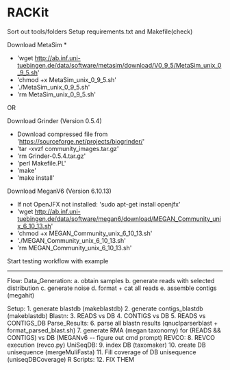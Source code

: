 # RACKit

Sort out tools/folders
Setup requirements.txt and Makefile(check)

Download MetaSim
* 
* 'wget http://ab.inf.uni-tuebingen.de/data/software/metasim/download/V0_9_5/MetaSim_unix_0_9_5.sh'
* 'chmod +x MetaSim_unix_0_9_5.sh'
* './MetaSim_unix_0_9_5.sh'
* 'rm MetaSim_unix_0_9_5.sh'

OR

Download Grinder (Version 0.5.4)
* Download compressed file from 'https://sourceforge.net/projects/biogrinder/'
* 'tar -xvzf community_images.tar.gz'
* 'rm Grinder-0.5.4.tar.gz'
* 'perl Makefile.PL'
* 'make'
* 'make install'

Download MeganV6 (Version 6.10.13)
* If not OpenJFX not installed: 'sudo apt-get install openjfx'
* 'wget http://ab.inf.uni-tuebingen.de/data/software/megan6/download/MEGAN_Community_unix_6_10_13.sh'
* 'chmod +x MEGAN_Community_unix_6_10_13.sh'
* './MEGAN_Community_unix_6_10_13.sh'
* 'rm MEGAN_Community_unix_6_10_13.sh'


Start testing workflow with example

------

Flow:
Data_Generation:
    a. obtain samples
    b. generate reads with selected distribution
    c. generate noise
    d. format + cat all reads
    e. assemble contigs (megahit) 

Setup:
    1. generate blastdb (makeblastdb)
    2. generate contigs_blastdb (makeblastdb)
Blastn:
    3. READS vs DB
    4. CONTIGS vs DB
    5. READS vs CONTIGS_DB
Parse_Results:
    6. parse all blastn results (qnuclparserblast + format_parsed_blast.sh)
    7. generate RMA (megan taxonomy) for (READS && CONTIGS) vs DB (MEGANv6 -- figure out cmd prompt)
REVCO:
    8. REVCO execution (revco.py)
UniSeqDB:
    9. index DB (taxomaker)
    10. create DB unisequence (mergeMuliFasta)
    11. Fill coverage of DB unisequence (uniseqDBCoverage)
R Scripts:
    12. FIX THEM